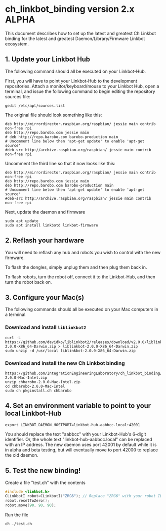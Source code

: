 # ch_linkbot_binding version 2.x ALPHA

This document describes how to set up the latest and greatest Ch Linkbot
binding for the latest and greatest Daemon/Library/Firmware Linkbot ecosystem.

## 1. Update your Linkbot Hub

The following command should all be executed on your Linkbot-Hub.

First, you will have to point your Linkbot-Hub to the development repositories.
Attach a monitor/keyboard/mouse to your Linkbot Hub, open a terminal, and issue
the following command to begin editing the repository sources file:

    gedit /etc/apt/sources.list

The original file should look something like this:

```
deb http://mirrordirector.raspbian.org/raspbian/ jessie main contrib non-free rpi
deb http://repo.barobo.com jessie main
# deb http://repo.barobo.com barobo-production main
# Uncomment line below then 'apt-get update' to enable 'apt-get source'
#deb-src http://archive.raspbian.org/raspbian/ jessie main contrib non-free rpi
```

Uncomment the third line so that it now looks like this:
```
deb http://mirrordirector.raspbian.org/raspbian/ jessie main contrib non-free rpi
deb http://repo.barobo.com jessie main
deb http://repo.barobo.com barobo-production main
# Uncomment line below then 'apt-get update' to enable 'apt-get source'
#deb-src http://archive.raspbian.org/raspbian/ jessie main contrib non-free rpi
```

Next, update the daemon and firmware

    sudo apt update
    sudo apt install linkbotd linkbot-firmware

## 2. Reflash your hardware

You will need to reflash any hub and robots you wish to control with the new firmware. 

To flash the dongles, simply unplug them and then plug them back in.

To flash robots, turn the robot off, connect it to the Linkbot-Hub, and then
turn the robot back on.

## 3. Configure your Mac(s)

The following commands should all be executed on your Mac computers in a
terminal.

### Download and install `liblinkbot2`

    curl -L https://github.com/davidko/liblinkbot2/releases/download/v2.0.0/liblinkbot-2.0.0-X86_64-Darwin.zip > liblinkbot-2.0.0-X86_64-Darwin.zip
    sudo unzip -d /usr/local liblinkbot-2.0.0-X86_64-Darwin.zip

### Download and install the new Ch Linkbot binding

    https://github.com/IntegrationEngineeringLaboratory/ch_linkbot_binding/releases/download/v2.0.0/chbarobo-2.0.0-Mac-Intel.zip
    unzip chbarobo-2.0.0-Mac-Intel.zip
    cd chbarobo-2.0.0-Mac-Intel
    sudo ch pkginstall.ch chbarobo

## 4. Set an environment variable to point to your local Linkbot-Hub

    export LINKBOT_DAEMON_HOSTPORT=linkbot-hub-aabbcc.local:42001

You should replace the text "aabbcc" with your Linkbot-Hub's 6-digit
identifier. Or, the whole text "linkbot-hub-aabbcc.local" can be replaced with
an IP address. The new daemon uses port 42001 by default while it is in alpha
and beta testing, but will eventually move to port 42000 to replace the old
daemon.

## 5. Test the new binding!

Create a file "test.ch" with the contents 

```C++
#include <linkbot.h>
CLinkbotI robot=CLinkbotI("ZRG6"); // Replace "ZRG6" with your robot ID
robot.resetToZero();
robot.move(90, 90, 90);
```

Run the file

    ch ./test.ch
